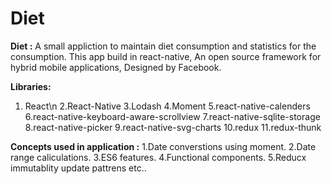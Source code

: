 # Diet
**Diet :**
    A small appliction to maintain diet consumption and statistics for the consumption. This app build in react-native,
An open source framework for hybrid mobile applications, Designed by Facebook.

**Libraries:**
1. React\n
2.React-Native
3.Lodash
4.Moment
5.react-native-calenders
6.react-native-keyboard-aware-scrollview
7.react-native-sqlite-storage
8.react-native-picker
9.react-native-svg-charts
10.redux
11.redux-thunk

**Concepts used in application :**
1.Date converstions using moment.
2.Date range caliculations.
3.ES6 features.
4.Functional components.
5.Reducx immutablity update pattrens etc..
